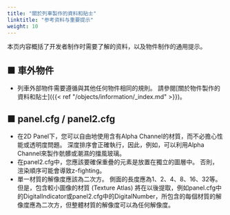 ```yaml
---
title: "關於列車製作的資料和貼士"
linktitle: "参考资料与重要提示"
weight: 10
---
```

本页内容概括了开发者制作时需要了解的资料，以及物件制作的通用提示。

## ■ 車外物件

- 列車外部物件需要遵循與其他任何物件相同的規則。 請參閱[關於物件製作的資料和貼士]({{< ref "/objects/information/_index.md" >}})。



## ■ panel.cfg / panel2.cfg

- 在2D Panel下，您可以自由地使用含有Alpha Channel的材質，而不必擔心性能或透明度問題。 深度排序會正確執行，因此，例如，可以利用Alpha Channel來製作骯髒或潮濕的擋風玻璃。
- 在panel2.cfg中，您應該要確保重疊的元素是放置在獨立的圖層中。 否則，渲染順序可能會導致z-fighting。
- 單一材質的解像度應該為二次方。 側面的長度應為1、2、4、8、16、32等。但是，包含較小圖像的材質 (Texture Atlas) 將在以後提取，例如panel.cfg中的DigitalIndicator或panel2.cfg中的DigitalNumber，所包含的每個材質的解像度應為二次方，但整體材質的解像度可以為任何解像度。